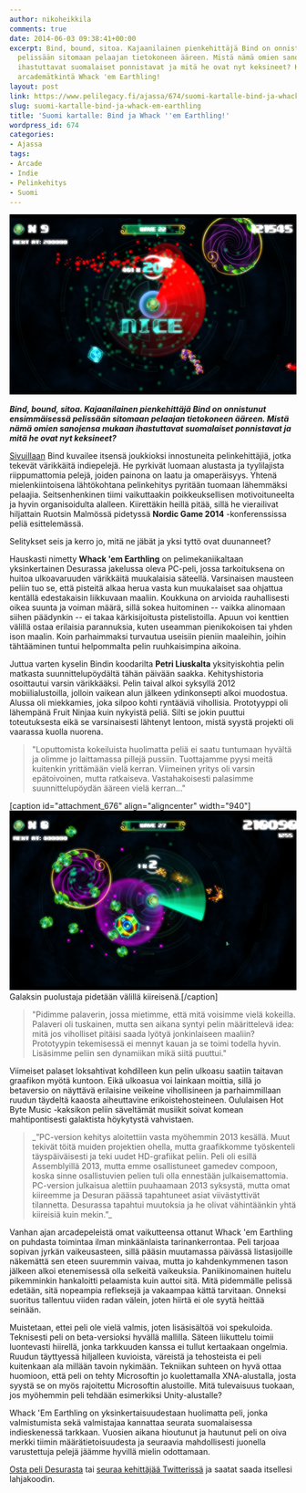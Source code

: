 ```yaml
---
author: nikoheikkila
comments: true
date: 2014-06-03 09:38:41+00:00
excerpt: Bind, bound, sitoa. Kajaanilainen pienkehittäjä Bind on onnistunut ensimmäisessä
  pelissään sitomaan pelaajan tietokoneen ääreen. Mistä nämä omien sanojensa mukaan
  ihastuttavat suomalaiset ponnistavat ja mitä he ovat nyt keksineet? Katsauksessa
  arcademätkintä Whack 'em Earthling!
layout: post
link: https://www.pelilegacy.fi/ajassa/674/suomi-kartalle-bind-ja-whack-em-earthling
slug: suomi-kartalle-bind-ja-whack-em-earthling
title: 'Suomi kartalle: Bind ja Whack ''em Earthling!'
wordpress_id: 674
categories:
- Ajassa
tags:
- Arcade
- Indie
- Pelinkehitys
- Suomi
---
```


[![Whack 'Em Earthling #1](/uploads/2014/06/WhackEmEarthling_1.png)](/uploads/2014/06/WhackEmEarthling_1.png)

_**Bind, bound, sitoa. Kajaanilainen pienkehittäjä Bind on onnistunut ensimmäisessä pelissään sitomaan pelaajan tietokoneen ääreen. Mistä nämä omien sanojensa mukaan ihastuttavat suomalaiset ponnistavat ja mitä he ovat nyt keksineet?**_

[Sivuillaan](http://www.wearebind.com/) Bind kuvailee itsensä joukkioksi innostuneita pelinkehittäjiä, jotka tekevät värikkäitä indiepelejä. He pyrkivät luomaan alustasta ja tyylilajista riippumattomia pelejä, joiden painona on laatu ja omaperäisyys. Yhtenä mielenkiintoisena lähtökohtana pelinkehitys pyritään tuomaan lähemmäksi pelaajia. Seitsenhenkinen tiimi vaikuttaakin poikkeuksellisen motivoituneelta ja hyvin organisoidulta alalleen. Kiirettäkin heillä pitää, sillä he vierailivat hiljattain Ruotsin Malmössä pidetyssä **Nordic Game 2014** -konferenssissa peliä esittelemässä.

Selitykset seis ja kerro jo, mitä ne jäbät ja yksi tyttö ovat duunanneet?

Hauskasti nimetty **Whack 'em Earthling** on pelimekaniikaltaan yksinkertainen Desurassa jakelussa oleva PC-peli, jossa tarkoituksena on huitoa ulkoavaruuden värikkäitä muukalaisia säteellä. Varsinaisen mausteen peliin tuo se, että pisteitä alkaa herua vasta kun muukalaiset saa ohjattua kentällä edestakaisin liikkuvaan maaliin. Koukkuna on arvioida rauhallisesti oikea suunta ja voiman määrä, sillä sokea huitominen -- vaikka alinomaan siihen päädynkin -- ei takaa kärkisijoitusta pistelistoilla. Apuun voi kenttien välillä ostaa erilaisia parannuksia, kuten useamman pienikokoisen tai yhden ison maalin. Koin parhaimmaksi turvautua useisiin pieniin maaleihin, joihin tähtääminen tuntui helpommalta pelin ruuhkaisimpina aikoina.

Juttua varten kyselin Bindin koodarilta **Petri Liuskalta** yksityiskohtia pelin matkasta suunnittelupöydältä tähän päivään saakka. Kehityshistoria osoittautui varsin värikkääksi. Pelin taival alkoi syksyllä 2012 mobiilialustoilla, jolloin vaikean alun jälkeen ydinkonsepti alkoi muodostua. Alussa oli miekkamies, joka silpoo kohti ryntääviä vihollisia. Prototyyppi oli lähempänä Fruit Ninjaa kuin nykyistä peliä. Silti se jokin puuttui toteutuksesta eikä se varsinaisesti lähtenyt lentoon, mistä syystä projekti oli vaarassa kuolla nuorena.



<blockquote>"Loputtomista kokeiluista huolimatta peliä ei saatu tuntumaan hyvältä ja olimme jo laittamassa pillejä pussiin. Tuottajamme pyysi meitä kuitenkin yrittämään vielä kerran. Viimeinen yritys oli varsin epätoivoinen, mutta ratkaiseva. Vastahakoisesti palasimme suunnittelupöydän ääreen vielä kerran…"</blockquote>



[caption id="attachment_676" align="aligncenter" width="940"][![Whack 'Em Earthling #2](/uploads/2014/06/WhackEmEarthling_2.png)](/uploads/2014/06/WhackEmEarthling_2.png) Galaksin puolustaja pidetään välillä kiireisenä.[/caption]



<blockquote>"Pidimme palaverin, jossa mietimme, että mitä voisimme vielä kokeilla. Palaveri oli tuskainen, mutta sen aikana syntyi pelin määrittelevä idea: mitä jos viholliset pitäisi saada lyötyä jonkinlaiseen maaliin? Prototyypin tekemisessä ei mennyt kauan ja se toimi todella hyvin. Lisäsimme peliin sen dynamiikan mikä siitä puuttui."</blockquote>



Viimeiset palaset loksahtivat kohdilleen kun pelin ulkoasu saatiin taitavan graafikon myötä kuntoon. Eikä ulkoasua voi lainkaan moittia, sillä jo betaversio on näyttävä erilaisine veikeine vihollisineen ja parhaimmillaan ruudun täydeltä kaaosta aiheuttavine erikoistehosteineen. Oululaisen Hot Byte Music -kaksikon peliin säveltämät musiikit soivat komean mahtipontisesti galaktista höykytystä vahvistaen.



<blockquote>_”PC-version kehitys aloitettiin vasta myöhemmin 2013 kesällä. Muut tekivät töitä muiden projektien ohella, mutta graafikkomme työskenteli täyspäiväisesti ja teki uudet HD-grafiikat peliin. Peli oli esillä Assemblyillä 2013, mutta emme osallistuneet gamedev compoon, koska sinne osallistuvien pelien tuli olla ennestään julkaisemattomia. PC-version julkaisua alettiin puuhaamaan 2013 syksystä, mutta omat kiireemme ja Desuran päässä tapahtuneet asiat viivästyttivät tilannetta. Desurassa tapahtui muutoksia ja he olivat vähintäänkin yhtä kiireisiä kuin mekin.”_</blockquote>



Vanhan ajan arcadepeleistä omat vaikutteensa ottanut Whack 'em Earthling on puhdasta toimintaa ilman minkäänlaista tarinankerrontaa. Peli tarjoaa sopivan jyrkän vaikeusasteen, sillä pääsin muutamassa päivässä listasijoille näkemättä sen eteen suuremmin vaivaa, mutta jo kahdenkymmenen tason jälkeen alkoi etenemisessä olla selkeitä vaikeuksia. Paniikinomainen huitelu pikemminkin hankaloitti pelaamista kuin auttoi sitä. Mitä pidemmälle pelissä edetään, sitä nopeampia refleksejä ja vakaampaa kättä tarvitaan. Onneksi suoritus tallentuu viiden radan välein, joten hiirtä ei ole syytä heittää seinään.

Muistetaan, ettei peli ole vielä valmis, joten lisäsisältöä voi spekuloida. Teknisesti peli on beta-versioksi hyvällä mallilla. Säteen liikuttelu toimii luontevasti hiirellä, jonka tarkkuuden kanssa ei tullut kertaakaan ongelmia. Ruudun täyttyessä hiljalleen kuvioista, väreistä ja tehosteista ei peli kuitenkaan ala millään tavoin nykimään. Tekniikan suhteen on hyvä ottaa huomioon, että peli on tehty Microsoftin jo kuolettamalla XNA-alustalla, josta syystä se on myös rajoitettu Microsoftin alustoille. Mitä tulevaisuus tuokaan, jos myöhemmin peli tehdään esimerkiksi Unity-alustalle?

Whack 'Em Earthling on yksinkertaisuudestaan huolimatta peli, jonka valmistumista sekä valmistajaa kannattaa seurata suomalaisessa indieskenessä tarkkaan. Vuosien aikana hioutunut ja hautunut peli on oiva merkki tiimin määrätietoisuudesta ja seuraavia mahdollisesti juonella varustettuja pelejä jäämme hyvillä mielin odottamaan.

[Osta peli Desurasta](http://www.desura.com/games/whack-em-earthling) tai [seuraa kehittäjää Twitterissä](http://www.twitter.com/wearebind/) ja saatat saada itsellesi lahjakoodin.


